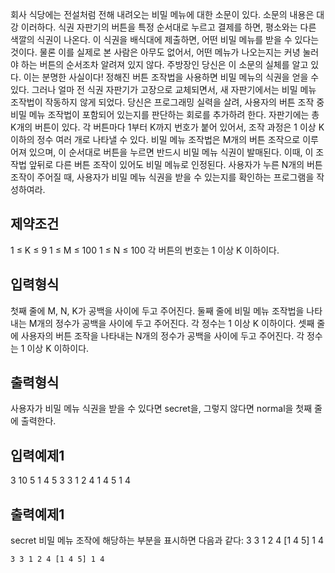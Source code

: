 회사 식당에는 전설처럼 전해 내려오는 비밀 메뉴에 대한 소문이 있다. 
소문의 내용은 대강 이러하다.
식권 자판기의 버튼을 특정 순서대로 누르고 결제를 하면, 
평소와는 다른 색깔의 식권이 나온다.
이 식권을 배식대에 제출하면, 어떤 비밀 메뉴를 받을 수 있다는 것이다. 
물론 이를 실제로 본 사람은 아무도 없어서, 
어떤 메뉴가 나오는지는 커녕 눌러야 하는 버튼의 순서조차 알려져 있지 않다.
주방장인 당신은 이 소문의 실체를 알고 있다. 이는 분명한 사실이다!
정해진 버튼 조작법을 사용하면 비밀 메뉴의 식권을 얻을 수 있다. 
그러나 얼마 전 식권 자판기가 고장으로 교체되면서, 
새 자판기에서는 비밀 메뉴 조작법이 작동하지 않게 되었다.
당신은 프로그래밍 실력을 살려, 
사용자의 버튼 조작 중 비밀 메뉴 조작법이 포함되어 있는지를 판단하는 회로를 추가하려 한다.
자판기에는 총 K개의 버튼이 있다. 
각 버튼마다 1부터 K까지 번호가 붙어 있어서, 
조작 과정은 1 이상 K 이하의 정수 여러 개로 나타낼 수 있다.
비밀 메뉴 조작법은 M개의 버튼 조작으로 이루어져 있으며, 
이 순서대로 버튼을 누르면 반드시 비밀 메뉴 식권이 발매된다. 
이때, 이 조작법 앞뒤로 다른 버튼 조작이 있어도 비밀 메뉴로 인정된다.
사용자가 누른 N개의 버튼 조작이 주어질 때, 
사용자가 비밀 메뉴 식권을 받을 수 있는지를 확인하는 프로그램을 작성하여라.

## 제약조건
1 ≤ K ≤ 9
1 ≤ M ≤ 100
1 ≤ N ≤ 100
각 버튼의 번호는 1 이상 K 이하이다.

## 입력형식
첫째 줄에 M, N, K가 공백을 사이에 두고 주어진다.
둘째 줄에 비밀 메뉴 조작법을 나타내는 M개의 정수가 공백을 사이에 두고 주어진다. 각 정수는 1 이상 K 이하이다.
셋째 줄에 사용자의 버튼 조작을 나타내는 N개의 정수가 공백을 사이에 두고 주어진다. 각 정수는 1 이상 K 이하이다.

## 출력형식
사용자가 비밀 메뉴 식권을 받을 수 있다면 secret을, 그렇지 않다면 normal을 첫째 줄에 출력한다.

## 입력예제1
3 10 5
1 4 5
3 3 1 2 4 1 4 5 1 4
## 출력예제1
secret
비밀 메뉴 조작에 해당하는 부분을 표시하면 다음과 같다:
   3 3 1 2 4 [1 4 5] 1 4



    3 3 1 2 4 [1 4 5] 1 4